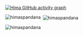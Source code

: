   [![Hima GitHub activity graph](https://activity-graph.herokuapp.com/graph?username=himaspandana&&theme=xcode)](https://github.com/HimaSpandana)

  <p><img align="left" src="https://github-readme-stats.vercel.app/api/top-langs?username=himaspandana&show_icons=true&locale=en&layout=compact" alt="himaspandana" /></p>

<p>&nbsp;<img align="center" src="https://github-readme-stats.vercel.app/api?username=himaspandana&show_icons=true&locale=en" alt="himaspandana" /></p>

<p><img align="center" src="https://github-readme-streak-stats.herokuapp.com/?user=himaspandana&" alt="himaspandana" /></p>
